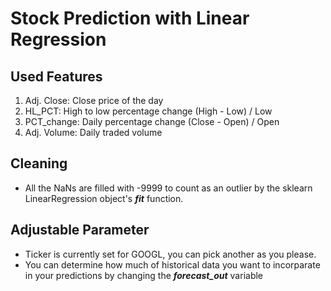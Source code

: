 # Stock Prediction with Linear Regression

## Used Features
1) Adj. Close: Close price of the day
2) HL_PCT: High to low percentage change (High - Low) / Low
3) PCT_change: Daily percentage change (Close - Open) / Open
4) Adj. Volume: Daily traded volume

## Cleaning
* All the NaNs are filled with -9999 to count as an outlier by the sklearn LinearRegression object's ***fit*** function.

## Adjustable Parameter
* Ticker is currently set for GOOGL, you can pick another as you please.
* You can determine how much of historical data you want to incorparate in your predictions by changing the ***forecast_out*** variable
